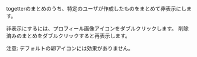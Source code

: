 togetterのまとめのうち、特定のユーザが作成したものをまとめて非表示にします。  

非表示にするには、プロフィール画像アイコンをダブルクリックします。
削除済みのまとめをダブルクリックすると再表示します。  

注意: デフォルトの卵アイコンには効果がありません。  
